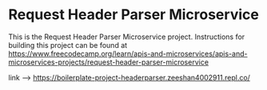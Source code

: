# Request Header Parser Microservice

This is the Request Header Parser Microservice project. Instructions for building this project can be found at https://www.freecodecamp.org/learn/apis-and-microservices/apis-and-microservices-projects/request-header-parser-microservice


link --> https://boilerplate-project-headerparser.zeeshan4002911.repl.co/